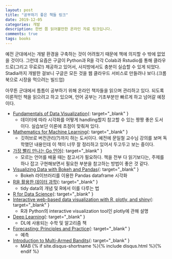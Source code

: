 ```yaml
---
layout: post
title: "공부하기 좋은 책들 링크"
date: 2019-12-05
categories: 개발
description: 한번 쯤 읽어볼만한 온라인 자료 링크입니다.
comments: true
tags: books
---
```


예전 군대에서는 개발 환경을 구축하는 것이 어려웠기 때문에 책에 의지할 수 밖에 없었을 것이다. 그런데 요즘은 구글이 Python과 R을 각각 Colab과 Rstudio를 통해 클라우드로(그리고 무료로!) 제공하고 있어서, 사지방에서도 충분이 실습할 수 있게 되었다. Stadia까지 개발한 걸보니 구글은 모든 것을 웹 클라우드 서비스로 만들려나 보다.(크롬북으로 시장을 먹으려는 빌드업)

아무튼 군대에서 틈틈이 공부하기 위해 온라인 책자들을 읽으며 관리하고 있다. 되도록 이론적인 책을 읽으려고 하고 있으며, 언어 공부는 기초부분만 빠르게 하고 넘어갈 예정이다.

- [Fundamentals of Data Visualization](https://serialmentor.com/dataviz){: target="_blank" }
  - 데이터에 따라 시각화를 어떻게 handling할지 참고할 수 있는 짱짱 좋은 도서이다. 실습보단 이론에 초점이 맞춰져 있다.
- [Mathematics for Machine Learning](https://mml-book.github.io){: target="_blank" }
  - 깃허브로 버전관리(?)까지 하는 도서이다. 예전에 문일철 교수님 강의를 보며 독학했던 내용인데 이 책이 너무 잘 정리하고 있어서 두고두고 보는 중이다.
- [가장 빨리 만나는 Go 언어](http://pyrasis.com/go.html){: target="_blank" }
  - 모르는 언어를 배울 때는 참고서가 필요하다. 책을 전부 다 읽기보다는, 주제를 하나 잡고 구현해보면서 필요한 부분을 참고하는 방법이 좋은 것 같다.
- [Visualizing Data with Bokeh and Pandas](https://programminghistorian.org/en/lessons/visualizing-with-bokeh){: target="_blank" }
  - Bokeh 라이브러리를 이용한 Pandas dataframe 시각화
- [R을 활용한 데이터 과학](https://sulgik.github.io/r4ds){: target="_blank" }
  - tidy data의 개념 및 R에서 이를 다루는 법
- [R for Data Science](https://r4ds.had.co.nz){: target="_blank" }
- [Interactive web-based data visualization with R, plotly, and shiny](https://plotly-r.com/index.html){: target="_blank" }
  - R과 Python의 interactive visualization tool인 plotly에 관해 설명
- [Deep Learning](http://www.deeplearningbook.org){: target="_blank" }
  - DL에 사용되는 수학 및 알고리즘 책
- [Forecasting: Principles and Practice](https://otexts.com/fppkr/){: target="_blank" }
  - 예측 
- [Introduction to Multi-Armed Bandits](https://arxiv.org/pdf/1904.07272.pdf?fbclid=IwAR32e-DUeDS7MYQwaxQqu7d1z7uVS2HJDkONhrIPBTxGP9ZGzUvJqXpH24s){: target="_blank" }
  - MAB
{% if site.disqus-shortname %}{% include disqus.html %}{% endif %}
